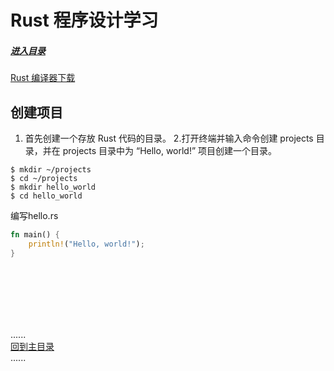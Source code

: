 # Rust 程序设计学习


##### [进入目录](contents_page.md)


 [Rust 编译器下载](https://forge.rust-lang.org/infra/other-installation-methods.html)

## 创建项目
1. 首先创建一个存放 Rust 代码的目录。
2.打开终端并输入命令创建 projects 目录，并在 projects 目录中为 “Hello, world!” 项目创建一个目录。
```shell
$ mkdir ~/projects
$ cd ~/projects
$ mkdir hello_world
$ cd hello_world
```

编写hello.rs
```rust
fn main() {
    println!("Hello, world!");
}
```

<br />
<br />
<br />
<br />
<br />
 
......   
[回到主目录](../README.md)   
......    

